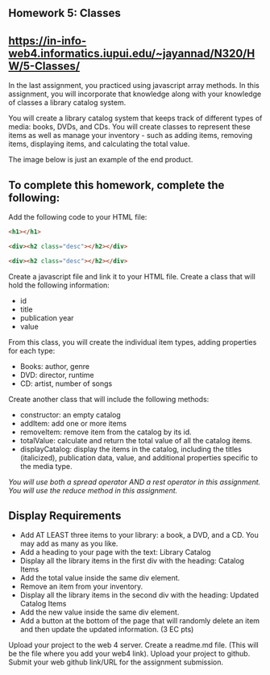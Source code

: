 Homework 5: Classes
----
https://in-info-web4.informatics.iupui.edu/~jayannad/N320/HW/5-Classes/
----
In the last assignment, you practiced using javascript array methods. In this assignment, you will incorporate that knowledge along with your knowledge of classes a library catalog system.

You will create a library catalog system that keeps track of different types of media: books, DVDs, and CDs. You will create classes to represent these items as well as manage your inventory - such as adding items, removing items, displaying items, and calculating the total value.

The image below is just an example of the end product.

To complete this homework, complete the following:
----

Add the following code to your HTML file:
```html
<h1></h1>

<div><h2 class="desc"></h2></div>

<div><h2 class="desc"></h2></div>
```

Create a javascript file and link it to your HTML file. 
Create a class that will hold the following information:
- id
- title
- publication year
- value

From this class, you will create the individual item types, adding properties for each type:
- Books: author, genre
- DVD: director, runtime
- CD: artist, number of songs

Create another class that will include the following methods:
- constructor: an empty catalog
- addItem: add one or more items 
- removeItem: remove item from the catalog by its id.
- totalValue: calculate and return the total value of all the catalog items.
- displayCatalog: display the items in the catalog, including the titles (italicized), publication data, value, and additional properties specific to the media type.

_You will use both a spread operator AND a rest operator in this assignment._ 
_You will use the reduce method in this assignment._ 

Display Requirements
----

- Add AT LEAST three items to your library: a book, a DVD, and a CD. You may add as many as you like.
- Add a heading to your page with the text: Library Catalog
- Display all the library items in the first div with the heading: Catalog Items
- Add the total value inside the same div element.
- Remove an item from your inventory.
- Display all the library items in the second div with the heading: Updated Catalog Items
- Add the new value inside the same div element.
- Add a button at the bottom of the page that will randomly delete an item and then update the updated information. (3 EC pts)


Upload your project to the web 4 server.
Create a readme.md file. (This will be the file where you add your web4 link).
Upload your project to github.
Submit your web github link/URL for the assignment submission. 